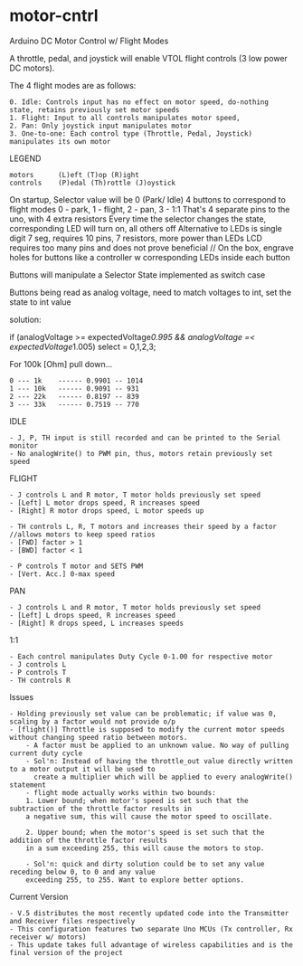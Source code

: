 # motor-cntrl
Arduino DC Motor Control w/ Flight Modes

A throttle, pedal, and joystick will enable VTOL flight controls (3 low power DC motors).

The 4 flight modes are as follows:
	
	0. Idle: Controls input has no effect on motor speed, do-nothing state, retains previously set motor speeds
  	1. Flight: Input to all controls manipulates motor speed,
  	2. Pan: Only joystick input manipulates motor
  	3. One-to-one: Each control type (Throttle, Pedal, Joystick) manipulates its own motor 

LEGEND
	
	motors		(L)eft (T)op (R)ight
	controls	(P)edal (Th)rottle (J)oystick

On startup, 
	Selector value will be 0 (Park/ Idle)
	4 buttons to correspond to flight modes 0 - park, 1 - flight, 2 - pan, 3 - 1:1
	That's 4 separate pins to the uno, with 4 extra resistors
	Every time the selector changes the state, corresponding LED will turn on, all others off
	Alternative to LEDs is single digit 7 seg, requires 10 pins, 7 resistors, more power than LEDs
	LCD requires too many pins and does not prove beneficial
	// On the box, engrave holes for buttons like a controller w corresponding LEDs inside each button
	
Buttons will manipulate a Selector State implemented as switch case

Buttons being read as analog voltage, need to match voltages to int, set the state to int value

solution:

if (analogVoltage >= expectedVoltage*0.995 && analogVoltage =< expectedVoltage*1.005)
	select = 0,1,2,3;

For 100k [Ohm] pull down...

	0 --- 1k  	------ 0.9901 -- 1014
	1 --- 10k	------ 0.9091 -- 931
	2 --- 22k	------ 0.8197 -- 839
	3 --- 33k	------ 0.7519 -- 770


IDLE
	
	- J, P, TH input is still recorded and can be printed to the Serial monitor
	- No analogWrite() to PWM pin, thus, motors retain previously set speed

FLIGHT

	- J controls L and R motor, T motor holds previously set speed
	- [Left] L motor drops speed, R increases speed
	- [Right] R motor drops speed, L motor speeds up

	- TH controls L, R, T motors and increases their speed by a factor //allows motors to keep speed ratios
	- [FWD] factor > 1
	- [BWD] factor < 1
	
	- P controls T motor and SETS PWM
	- [Vert. Acc.] 0-max speed

PAN

	- J controls L and R motor, T motor holds previously set speed
	- [Left] L drops speed, R increases speed
	- [Right] R drops speed, L increases speeds
	
1:1

	- Each control manipulates Duty Cycle 0-1.00 for respective motor
	- J controls L
	- P controls T
	- TH controls R
	
Issues
	
	- Holding previously set value can be problematic; if value was 0, scaling by a factor would not provide o/p
	- [flight()] Throttle is supposed to modify the current motor speeds without changing speed ratio between motors.
		- A factor must be applied to an unknown value. No way of pulling current duty cycle
		- Sol'n: Instead of having the throttle_out value directly written to a motor output it will be used to 
		  create a multiplier which will be applied to every analogWrite() statement
		- flight mode actually works within two bounds:
		1. Lower bound; when motor's speed is set such that the subtraction of the throttle factor results in
		a negative sum, this will cause the motor speed to oscillate. 
		
		2. Upper bound; when the motor's speed is set such that the addition of the throttle factor results 
		in a sum exceeding 255, this will cause the motors to stop.

		- Sol'n: quick and dirty solution could be to set any value receding below 0, to 0 and any value 
		exceeding 255, to 255. Want to explore better options.

Current Version

	- V.5 distributes the most recently updated code into the Transmitter and Receiver files respectively
	- This configuration features two separate Uno MCUs (Tx controller, Rx receiver w/ motors)
	- This update takes full advantage of wireless capabilities and is the final version of the project
